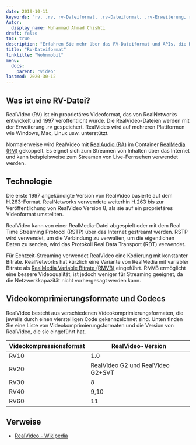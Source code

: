 ```yaml
---
date: 2019-10-11
keywords: "rv, .rv, rv-Dateiformat, .rv-Dateiformat, .rv-Erweiterung, rv-Videoformat, RealVideo-Dateiformat"
Autor:
  display_name: Muhammad Ahmad Chishti
draft: false
toc: true
description: "Erfahren Sie mehr über das RV-Dateiformat und APIs, die RV-Dateien erstellen und öffnen können."
title: "RV-Dateiformat"
linktitle: "Wohnmobil"
menu:
  docs:
    parent: "video"
lastmod: 2020-30-12
---
```


## Was ist eine RV-Datei? ##

RealVideo (RV) ist ein proprietäres Videoformat, das von RealNetworks entwickelt und 1997 veröffentlicht wurde. Die RealVideo-Dateien werden mit der Erweiterung .rv gespeichert. RealVideo wird auf mehreren Plattformen wie Windows, Mac, Linux usw. unterstützt.

Normalerweise wird RealVideo mit [RealAudio (RA)](/de/audio/ra/) im Container [RealMedia (RM)](/de/video/rm/) gekoppelt. Es eignet sich zum Streamen von Inhalten über das Internet und kann beispielsweise zum Streamen von Live-Fernsehen verwendet werden.

## Technologie ##

Die erste 1997 angekündigte Version von RealVideo basierte auf dem H.263-Format. RealNetworks verwendete weiterhin H.263 bis zur Veröffentlichung von RealVideo Version 8, als sie auf ein proprietäres Videoformat umstellten.

RealVideo kann von einer RealMedia-Datei abgespielt oder mit dem Real Time Streaming Protocol (RSTP) über das Internet gestreamt werden. RSTP wird verwendet, um die Verbindung zu verwalten, um die eigentlichen Daten zu senden, wird das Protokoll Real Data Transport (RDT) verwendet.

Für Echtzeit-Streaming verwendet RealVideo eine Kodierung mit konstanter Bitrate. RealNetworks hat kürzlich eine Variante von RealMedia mit variabler Bitrate als [RealMedia Variable Bitrate (RMVB)](/de/video/rmvb/) eingeführt. RMVB ermöglicht eine bessere Videoqualität, ist jedoch weniger für Streaming geeignet, da die Netzwerkkapazität nicht vorhergesagt werden kann.

## Videokomprimierungsformate und Codecs ##

RealVideo besteht aus verschiedenen Videokomprimierungsformaten, die jeweils durch einen vierstelligen Code gekennzeichnet sind. Unten finden Sie eine Liste von Videokomprimierungsformaten und die Version von RealVideo, die sie eingeführt hat.

|Videokompressionsformat|RealVideo-Version|
|---|---|
|RV10|1.0|
|RV20|RealVideo G2 und RealVideo G2+SVT|
|RV30|8|
|RV40|9,10|
|RV60|11|

## Verweise ##

- [RealVideo - Wikipedia](https://en.wikipedia.org/wiki/RealVideo)

